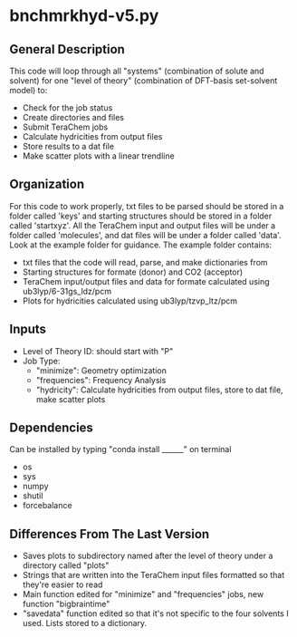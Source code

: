 # bnchmrkhyd-v5.py

## General Description
This code will loop through all "systems" (combination of solute and solvent) for one "level of theory" (combination of DFT-basis set-solvent model) to:
* Check for the job status
* Create directories and files
* Submit TeraChem jobs
* Calculate hydricities from output files
* Store results to a dat file
* Make scatter plots with a linear trendline

## Organization
For this code to work properly, txt files to be parsed should be stored in a folder called 'keys' and starting structures should be stored in a folder called 'startxyz'. All the TeraChem input and output files will be under a folder called 'molecules', and dat files will be under a folder called 'data'. Look at the example folder for guidance. The example folder contains:
* txt files that the code will read, parse, and make dictionaries from
* Starting structures for formate (donor) and CO2 (acceptor)
* TeraChem input/output files and data for formate calculated using ub3lyp/6-31gs_ldz/pcm
* Plots for hydricities calculated using ub3lyp/tzvp_ltz/pcm

## Inputs
* Level of Theory ID: should start with "P"
* Job Type:
  * "minimize": Geometry optimization
  * "frequencies": Frequency Analysis
  * "hydricity": Calculate hydricities from output files, store to dat file, make scatter plots

## Dependencies
Can be installed by typing "conda install ______" on terminal
* os
* sys
* numpy
* shutil
* forcebalance

## Differences From The Last Version
* Saves plots to subdirectory named after the level of theory under a directory called "plots"
* Strings that are written into the TeraChem input files formatted so that they're easier to read
* Main function edited for "minimize" and "frequencies" jobs, new function "bigbraintime"
* "savedata" function edited so that it's not specific to the four solvents I used. Lists stored to a dictionary.
